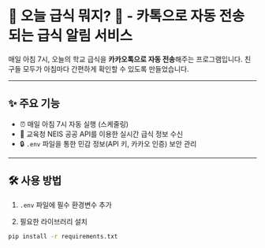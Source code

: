 # 📢 오늘 급식 뭐지? 🍱 - 카톡으로 자동 전송되는 급식 알림 서비스

매일 아침 7시, 오늘의 학교 급식을 **카카오톡으로 자동 전송**해주는 프로그램입니다.
친구들 모두가 아침마다 간편하게 확인할 수 있도록 만들었습니다.

---

## ✨ 주요 기능

- ⏰ 매일 아침 7시 자동 실행 (스케줄링)
- 📡 교육청 NEIS 공공 API를 이용한 실시간 급식 정보 수신
- 🔒 `.env` 파일을 통한 민감 정보(API 키, 카카오 인증) 보안 관리

---

## 🛠️ 사용 방법

1. `.env` 파일에 필수 환경변수 추가

2. 필요한 라이브러리 설치

```bash
pip install -r requirements.txt
```
